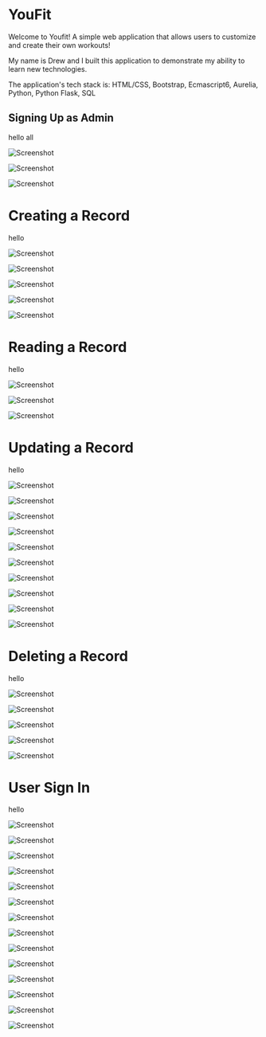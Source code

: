 # YouFit

<!-- <img src=https://github.com/drew-marchione/workoutApp/blob/master/images/signIn.png width="740" height="480"> -->

Welcome to Youfit! A simple web application that allows users to customize and create their own workouts!

My name is Drew and I built this application to demonstrate my ability to learn new technologies.

The application's tech stack is: HTML/CSS, Bootstrap, Ecmascript6, Aurelia, Python, Python Flask, SQL

## Signing Up as Admin
hello all

![Screenshot](./images/signUp.png)

![Screenshot](./images/signIn.png)

![Screenshot](./images/adminLandingPage.png)

# Creating a Record
hello

![Screenshot](./images/createRecord.png)

![Screenshot](./images/createFailed.png)

![Screenshot](./images/createFailedName.png)

![Screenshot](./images/createSuccessful.png)

![Screenshot](./images/createRecordPanel.png)

# Reading a Record

hello

![Screenshot](./images/readRecord.png)

![Screenshot](./images/readRecordDropdown.png)

![Screenshot](./images/readRecordModal.png)

# Updating a Record

hello

![Screenshot](./images/updateRecord.png)

![Screenshot](./images/updateRecordDropdown.png)

![Screenshot](./images/updateRecordModal.png)

![Screenshot](./images/updateRecordModalText.png)

![Screenshot](./images/updateRecordSuccessful.png)

![Screenshot](./images/updateRecordPanel.png)

![Screenshot](./images/updateRecordNameFail1.png)

![Screenshot](./images/updateRecordNameFail2.png)

![Screenshot](./images/updateRecordEmptyFail1.png)

![Screenshot](./images/updateRecordEmptyFail2.png)

# Deleting a Record

hello

![Screenshot](./images/deleteRecord.png)

![Screenshot](./images/deleteRecordDropdown.png)

![Screenshot](./images/deleteRecordModal.png)

![Screenshot](./images/deleteRecordSuccessful.png)

![Screenshot](./images/deleteRecordPanel.png)

# User Sign In

hello

![Screenshot](./images/signUp.png)

![Screenshot](./images/signUpJohnSmith.png)

![Screenshot](./images/signUpUnsuccessful.png)

![Screenshot](./images/johnSmithLandingPage.png)

![Screenshot](./images/johnSmithWorkoutPage.png)

![Screenshot](./images/chestWorkouts.png)

![Screenshot](./images/chestWorkoutModal.png)

![Screenshot](./images/chestWorkoutModalFilledIn.png)

![Screenshot](./images/chestWorkoutModalSuccessful.png)

![Screenshot](./images/chestWorkoutModalEmpty.png)

![Screenshot](./images/chestWorkoutModalUnsuccessful.png)

![Screenshot](./images/johnSmithWorkoutPageUpdated.png)

![Screenshot](./images/johnSmithWorkoutPageUpdated2.png)

![Screenshot](./images/johnSmithSuccessfulLogout.png)

